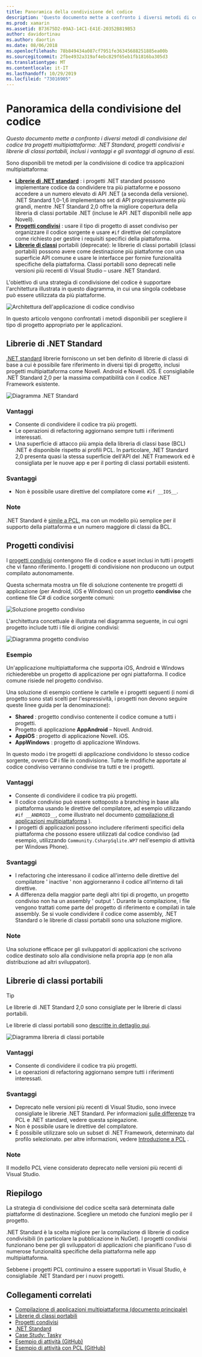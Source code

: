 ```yaml
---
title: Panoramica della condivisione del codice
description: 'Questo documento mette a confronto i diversi metodi di condivisione del codice tra progetti multipiattaforma: progetti condivisi, librerie di classi portabili e .NET Standard, inclusi i vantaggi e gli svantaggi di ognuno di essi.'
ms.prod: xamarin
ms.assetid: B73675D2-09A3-14C1-E41E-20352B819B53
author: davidortinau
ms.author: daortin
ms.date: 08/06/2018
ms.openlocfilehash: 78b849434a087cf7951fe36345688251885ea00b
ms.sourcegitcommit: 2fbe4932a319af4ebc829f65eb1fb1816ba305d3
ms.translationtype: MT
ms.contentlocale: it-IT
ms.lasthandoff: 10/29/2019
ms.locfileid: "73016905"
---
```

# <a name="sharing-code-overview"></a>Panoramica della condivisione del codice

_Questo documento mette a confronto i diversi metodi di condivisione del codice tra progetti multipiattaforma: .NET Standard, progetti condivisi e librerie di classi portabili, inclusi i vantaggi e gli svantaggi di ognuno di essi._

Sono disponibili tre metodi per la condivisione di codice tra applicazioni multipiattaforma:

- [**Librerie di .NET standard**](#Net_Standard) : i progetti .NET standard possono implementare codice da condividere tra più piattaforme e possono accedere a un numero elevato di API .NET (a seconda della versione). .NET Standard 1,0-1,6 implementano set di API progressivamente più grandi, mentre .NET Standard 2,0 offre la migliore copertura della libreria di classi portabile .NET (incluse le API .NET disponibili nelle app Novell).
- [**Progetti condivisi**](#Shared_Projects) : usare il tipo di progetto di asset condiviso per organizzare il codice sorgente e usare `#if` direttive del compilatore come richiesto per gestire i requisiti specifici della piattaforma.
- [**Librerie di classi**](#Portable_Class_Libraries) portabili (deprecate): le librerie di classi portabili (classi portabili) possono avere come destinazione più piattaforme con una superficie API comune e usare le interfacce per fornire funzionalità specifiche della piattaforma. Classi portabili sono deprecati nelle versioni più recenti di Visual Studio &ndash; usare .NET Standard.

L'obiettivo di una strategia di condivisione del codice è supportare l'architettura illustrata in questo diagramma, in cui una singola codebase può essere utilizzata da più piattaforme.

 ![Architettura dell'applicazione di codice condiviso](code-sharing-images/conceptualarchitecture.png "Architettura dell'applicazione di codice condiviso")

In questo articolo vengono confrontati i metodi disponibili per scegliere il tipo di progetto appropriato per le applicazioni.

<a name="Net_Standard" />

## <a name="net-standard-libraries"></a>Librerie di .NET Standard

[.NET standard](~/cross-platform/app-fundamentals/net-standard.md) librerie forniscono un set ben definito di librerie di classi di base a cui è possibile fare riferimento in diversi tipi di progetto, inclusi progetti multipiattaforma come Novell. Android e Novell. iOS. È consigliabile .NET Standard 2,0 per la massima compatibilità con il codice .NET Framework esistente.

![Diagramma .NET Standard](code-sharing-images/netstandard.png "Diagramma .NET Standard")

### <a name="benefits"></a>Vantaggi

- Consente di condividere il codice tra più progetti.
- Le operazioni di refactoring aggiornano sempre tutti i riferimenti interessati.
- Una superficie di attacco più ampia della libreria di classi base (BCL) .NET è disponibile rispetto ai profili PCL. In particolare, .NET Standard 2,0 presenta quasi la stessa superficie dell'API del .NET Framework ed è consigliata per le nuove app e per il porting di classi portabili esistenti.

### <a name="disadvantages"></a>Svantaggi

- Non è possibile usare direttive del compilatore come `#if __IOS__`.

### <a name="remarks"></a>Note

.NET Standard è [simile a PCL](https://docs.microsoft.com/dotnet/standard/net-standard#comparison-to-portable-class-libraries), ma con un modello più semplice per il supporto della piattaforma e un numero maggiore di classi da BCL.

<a name="Shared_Projects" />

## <a name="shared-projects"></a>Progetti condivisi

I [progetti condivisi](~/cross-platform/app-fundamentals/shared-projects.md) contengono file di codice e asset inclusi in tutti i progetti che vi fanno riferimento. I progetti di condivisione non producono un output compilato autonomamente.

Questa schermata mostra un file di soluzione contenente tre progetti di applicazione (per Android, iOS e Windows) con un progetto **condiviso** che contiene file C# di codice sorgente comuni:

![Soluzione progetto condiviso](code-sharing-images/sharedsolution.png "Soluzione progetto condiviso")

L'architettura concettuale è illustrata nel diagramma seguente, in cui ogni progetto include tutti i file di origine condivisi:

![Diagramma progetto condiviso](code-sharing-images/sharedassetproject.png "Diagramma progetto condiviso")

### <a name="example"></a>Esempio

Un'applicazione multipiattaforma che supporta iOS, Android e Windows richiederebbe un progetto di applicazione per ogni piattaforma. Il codice comune risiede nel progetto condiviso.

Una soluzione di esempio contiene le cartelle e i progetti seguenti (i nomi di progetto sono stati scelti per l'espressività, i progetti non devono seguire queste linee guida per la denominazione):

- **Shared** : progetto condiviso contenente il codice comune a tutti i progetti.
- Progetto di applicazione **AppAndroid** – Novell. Android.
- **AppiOS** : progetto di applicazione Novell. iOS.
- **AppWindows** : progetto di applicazione Windows.

In questo modo i tre progetti di applicazione condividono lo stesso codice sorgente, ovvero C# i file in condivisione. Tutte le modifiche apportate al codice condiviso verranno condivise tra tutti e tre i progetti.

### <a name="benefits"></a>Vantaggi

- Consente di condividere il codice tra più progetti.
- Il codice condiviso può essere sottoposto a branching in base alla piattaforma usando le direttive del compilatore, ad esempio utilizzando `#if __ANDROID__`, come illustrato nel documento [compilazione di applicazioni multipiattaforma](~/cross-platform/app-fundamentals/building-cross-platform-applications/index.md) ).
- I progetti di applicazioni possono includere riferimenti specifici della piattaforma che possono essere utilizzati dal codice condiviso (ad esempio, utilizzando `Community.CsharpSqlite.WP7` nell'esempio di attività per Windows Phone).

### <a name="disadvantages"></a>Svantaggi

- I refactoring che interessano il codice all'interno delle direttive del compilatore ' inactive ' non aggiorneranno il codice all'interno di tali direttive.
- A differenza della maggior parte degli altri tipi di progetto, un progetto condiviso non ha un assembly ' output '. Durante la compilazione, i file vengono trattati come parte del progetto di riferimento e compilati in tale assembly. Se si vuole condividere il codice come assembly, .NET Standard o le librerie di classi portabili sono una soluzione migliore.

<a name="Shared_Remarks" />

### <a name="remarks"></a>Note

Una soluzione efficace per gli sviluppatori di applicazioni che scrivono codice destinato solo alla condivisione nella propria app (e non alla distribuzione ad altri sviluppatori).

<a name="Portable_Class_Libraries" />

## <a name="portable-class-libraries"></a>Librerie di classi portabili

> [!TIP]
> Le librerie di .NET Standard 2,0 sono consigliate per le librerie di classi portabili.

Le librerie di classi portabili sono [descritte in dettaglio qui](~/cross-platform/app-fundamentals/pcl.md).

![Diagramma libreria di classi portabile](code-sharing-images/portableclasslibrary.png "Diagramma libreria di classi portabile")

### <a name="benefits"></a>Vantaggi

- Consente di condividere il codice tra più progetti.
- Le operazioni di refactoring aggiornano sempre tutti i riferimenti interessati.

### <a name="disadvantages"></a>Svantaggi

- Deprecato nelle versioni più recenti di Visual Studio, sono invece consigliate le librerie .NET Standard. Per informazioni [sulle differenze](https://docs.microsoft.com/dotnet/standard/net-standard#comparison-to-portable-class-libraries) tra PCL e .NET standard, vedere questa spiegazione.
- Non è possibile usare le direttive del compilatore.
- È possibile utilizzare solo un subset di .NET Framework, determinato dal profilo selezionato. per altre informazioni, vedere [Introduzione a PCL](~/cross-platform/app-fundamentals/pcl.md) .

### <a name="remarks"></a>Note

Il modello PCL viene considerato deprecato nelle versioni più recenti di Visual Studio.

## <a name="summary"></a>Riepilogo

La strategia di condivisione del codice scelta sarà determinata dalle piattaforme di destinazione. Scegliere un metodo che funzioni meglio per il progetto.

.NET Standard è la scelta migliore per la compilazione di librerie di codice condivisibili (in particolare la pubblicazione in NuGet). I progetti condivisi funzionano bene per gli sviluppatori di applicazioni che pianificano l'uso di numerose funzionalità specifiche della piattaforma nelle app multipiattaforma.

Sebbene i progetti PCL continuino a essere supportati in Visual Studio, è consigliabile .NET Standard per i nuovi progetti.

## <a name="related-links"></a>Collegamenti correlati

- [Compilazione di applicazioni multipiattaforma (documento principale)](~/cross-platform/app-fundamentals/building-cross-platform-applications/index.md)
- [Librerie di classi portabili](~/cross-platform/app-fundamentals/pcl.md)
- [Progetti condivisi](~/cross-platform/app-fundamentals/shared-projects.md)
- [.NET Standard](~/cross-platform/app-fundamentals/net-standard.md)
- [Case Study: Tasky](~/cross-platform/app-fundamentals/building-cross-platform-applications/case-study-tasky.md)
- [Esempio di attività (GitHub)](https://github.com/xamarin/mobile-samples/tree/master/Tasky)
- [Esempio di attività con PCL (GitHub)](https://github.com/xamarin/mobile-samples/tree/master/TaskyPortable)
